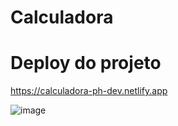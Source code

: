 # Calculadora
# Deploy do projeto
https://calculadora-ph-dev.netlify.app

![image](https://user-images.githubusercontent.com/97713614/209835189-ca629638-bc9e-449d-9589-0bf090714b09.png)
